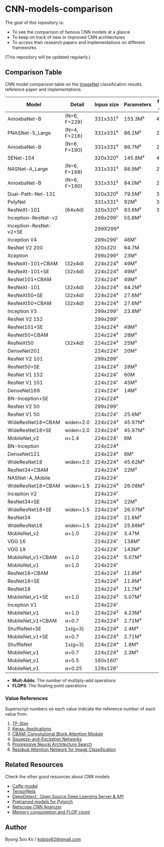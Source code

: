 # CNN-models-comparison
The goal of this repository is:
- To see the comparison of famous CNN models at a glance
- To keep on track of new or improved CNN architectures
- To access their research papers and implementations on different frameworks

(This repository will be updated regularly.)

## Comparison Table
CNN model comparison table on the [ImageNet](http://www.image-net.org/) classification results, reference paper and implementations.

Model | Detail | Inpus size | Parameters | Mult-Adds | FLOPS | Depth | Top-1 Acc | Top-5 Acc | Model Reference | TensorFlow | Keras | Pytorch | Caffe | Else
-- | -- | -- | -- | -- | -- | -- | -- | -- | -- | -- | -- | -- | -- | --
AmoebaNet-B | (N=6, F=228) | 331x331⁵ | 155.3M⁵ | 41.1B⁵ |   |   | 83.10⁵ | 96.30⁵ | [Link](https://arxiv.org/abs/1802.01548) | - | - | - | - | -
PNASNet-5_Large | (N=4, F=216) | 331x331⁵ | 86.1M⁵ | 25.0B⁵ |   |   | 82.90⁵ | 96.20⁵ | [Link](https://arxiv.org/abs/1712.00559) | [Link](https://github.com/tensorflow/models/tree/master/research/slim) | - | - | - | -
AmoebaNet-B | (N=6, F=190) | 331x331⁵ | 86.7M⁵ | 23.1B⁵ |   |   | 82.80⁵ | 96.10⁵ | [Link](https://arxiv.org/abs/1802.01548) | - | - | - | - | -
SENet-154 |   | 320x320⁵ | 145.8M⁵ | 42.3B⁵ |   |   | 82.70⁵ | 96.20⁵ | [Link](https://arxiv.org/pdf/1709.01507.pdf) | [Link](https://github.com/taki0112/SENet-Tensorflow) | [Link](https://github.com/titu1994/keras-squeeze-excite-network) | [Link](https://github.com/pytorch/vision/tree/master/torchvision) | [Link](https://github.com/hujie-frank/SENet) | -
NASNet-A_Large | (N=6, F=168) | 331x331⁵ | 88.9M⁵ | 23.8B⁵ |   |   | 82.70⁵ | 96.20⁵ | [Link](https://arxiv.org/abs/1707.07012) | [Link](https://github.com/tensorflow/models/tree/master/research/slim) | [Link](https://keras.io/applications/) | [Link](https://github.com/wandering007/nasnet-pytorch) | - | -
AmoebaNet-B | (N=6, F=190) | 331x331⁵ | 84.0M⁵ | 22.3B⁵ |   |   | 82.30⁵ | 96.10⁵ | [Link](https://arxiv.org/abs/1802.01548) | - | - | - | - | -
Dual-Path-Net-131 |   | 320x320⁵ | 79.5M⁵ | 32.0B⁵ |   |   | 81.50⁵ | 95.80⁵ | [Link](https://arxiv.org/abs/1707.01629) | - | [Link](https://github.com/titu1994/Keras-DualPathNetworks) | [Link](https://github.com/Queequeg92/DualPathNet) | [Link](https://github.com/cypw/DPNs) | [Link](https://github.com/cypw/DPNs)
PolyNet |   | 331x331⁵ | 92M⁵ | 34.7B⁵ |   |   | 81.30⁵ | 95.80⁵ | [Link](https://arxiv.org/abs/1611.05725) | - | - | [Link](https://github.com/Cadene/pretrained-models.pytorch/blob/master/pretrainedmodels/models/polynet.py) | [Link](https://github.com/CUHK-MMLAB/polynet) | -
ResNeXt-101 | (64x4d) | 320x320⁵ | 83.6M⁵ | 31.5B⁵ |   |   | 80.90⁵ | 95.60⁵ | [Link](https://arxiv.org/abs/1611.05431) | [Link](https://github.com/taki0112/ResNeXt-Tensorflow) | [Link](https://github.com/titu1994/Keras-ResNeXt) | [Link](https://github.com/prlz77/ResNeXt.pytorch) | [Link](https://github.com/cypw/ResNeXt-1) | [Link](https://github.com/facebookresearch/ResNeXt)
Inception-ResNet-v2 |   | 299x299¹ | 55.8M² |   | 11.75G⁴ | 572² | 80.40¹ | 95.30¹ | [Link](http://arxiv.org/abs/1602.07261) | [Link](https://github.com/tensorflow/models/tree/master/research/slim) | [Link](https://keras.io/applications/) | - | [Link](https://github.com/twtygqyy/Inception-resnet-v2) | -
Inception-ResNet-v2+SE |   | 299X299⁴ |   |   | 11.76G⁴ |   | 80.20⁴ | 95.21⁴ | [Link](https://arxiv.org/pdf/1709.01507.pdf) | [Link](https://github.com/taki0112/SENet-Tensorflow) | - | [Link](https://github.com/moskomule/senet.pytorch) | [Link](https://github.com/hujie-frank/SENet) | -
Inception V4 |   | 299x299¹ | 46M¹ |   |   |   | 80.20¹ | 95.20¹ | [Link](http://arxiv.org/abs/1602.07261) | [Link](https://github.com/tensorflow/models/tree/master/research/slim) | [Link](https://github.com/kentsommer/keras-inceptionV4) | [Link](https://github.com/pytorch/vision/tree/master/torchvision) | - | -
ResNet V2 200 |   | 320x320 | 64.7M |   | 15G |   | 79.90¹ | 95.20¹ | [Link](https://arxiv.org/abs/1603.05027) | [Link](https://github.com/tensorflow/models/tree/master/research/slim) | [Link](https://github.com/raghakot/keras-resnet) | - | [Link](https://github.com/soeaver/caffe-model/tree/master/cls/resnet-v2) | -
Xception |   | 299x299² | 23M² |   |   | 126² | 79.00² | 94.50² | [Link](https://arxiv.org/abs/1610.02357) | [Link](https://github.com/kwotsin/TensorFlow-Xception) | [Link](https://keras.io/applications/) | [Link](https://github.com/tstandley/Xception-PyTorch) | [Link](https://github.com/yihui-he/Xception-caffe) | -
ResNeXt-101+CBAM | (32x4d) | 224x224³ | 49M³ |   | 7.519G³ |   | 78.93³ | 94.41³ | [Link](https://arxiv.org/pdf/1807.06521.pdf) | - | - | - | - | -
ResNeXt-101+SE | (32x4d) | 224x224³ | 49M³ |   | 7.512G³ |   | 78.83³ | 94.34³ | [Link](https://arxiv.org/pdf/1709.01507.pdf) | [Link](https://github.com/taki0112/SENet-Tensorflow) | - | - | [Link](https://github.com/hujie-frank/SENet) | -
ResNet101+CBAM |   | 224x224³ | 49M³ |   | 7.581G³ |   | 78.49³ | 94.31³ | [Link](https://arxiv.org/pdf/1807.06521.pdf) | - | - | - | - | -
ResNeXt-101 | (32x4d) | 224x224³ | 44.2M³ |   | 7.508G³ |   | 78.46³ | 94.25³ | [Link](https://arxiv.org/abs/1611.05431) | [Link](https://github.com/taki0112/ResNeXt-Tensorflow) | [Link](https://github.com/titu1994/Keras-ResNeXt) | [Link](https://github.com/prlz77/ResNeXt.pytorch) | [Link](https://github.com/cypw/ResNeXt-1) | [Link](https://github.com/facebookresearch/ResNeXt)
ResNeXt50+SE | (32x4d) | 224x224³ | 27.6M³ |   | 3.771G³ |   | 78.09³ | 93.96³ | [Link](https://arxiv.org/pdf/1709.01507.pdf) | [Link](https://github.com/taki0112/SENet-Tensorflow) | - | - | [Link](https://github.com/hujie-frank/SENet) | -
ResNeXt50+CBAM | (32x4d) | 224x224³ | 27.6M³ |   | 3.774G³ |   | 78.08³ | 94.09³ | [Link](https://arxiv.org/pdf/1807.06521.pdf) | - | - | - | - | -
Inception V3 |   | 299x299¹ | 23.8M² |   |   | 159² | 78.00¹ | 93.90¹ | [Link](http://arxiv.org/abs/1512.00567) | [Link](https://github.com/tensorflow/models/tree/master/research/slim) | [Link](https://keras.io/applications/) | [Link](https://github.com/pytorch/vision/tree/master/torchvision) | [Link](https://github.com/smichalowski/google_inception_v3_for_caffe) | -
ResNet V2 152 |   | 299x299¹ |   |   |   |   | 77.80¹ | 94.10¹ | [Link](https://arxiv.org/abs/1603.05027) | [Link](https://github.com/tensorflow/models/tree/master/research/slim) | [Link](https://github.com/raghakot/keras-resnet) | - | [Link](https://github.com/soeaver/caffe-model/tree/master/cls/resnet-v2) | -
ResNet101+SE |   | 224x224³ | 49M³ |   | 7.575G³ |   | 77.65³ | 93.81³ | [Link](https://arxiv.org/pdf/1709.01507.pdf) | - | - | [Link](https://github.com/moskomule/senet.pytorch) | [Link](https://github.com/hujie-frank/SENet) | -
ResNet50+CBAM |   | 224x224³ | 28M³ |   | 3.864G³ |   | 77.34³ | 93.69³ | [Link](https://arxiv.org/pdf/1807.06521.pdf) | - | - | - | - | -
ResNeXt50 | (32x4d) | 224x224³ | 25M³ |   | 3.768G³ |   | 77.15³ | 94.25³ | [Link](https://arxiv.org/abs/1611.05431) | [Link](https://github.com/taki0112/ResNeXt-Tensorflow) | [Link](https://github.com/titu1994/Keras-ResNeXt) | [Link](https://github.com/prlz77/ResNeXt.pytorch) | [Link](https://github.com/cypw/ResNeXt-1) | [Link](https://github.com/facebookresearch/ResNeXt)
DenseNet201 |   | 224x224² | 20M² |   |   | 201² | 77.00² | 93.30² | [Link](https://arxiv.org/abs/1608.06993) | [Link](https://github.com/YixuanLi/densenet-tensorflow) | [Link](https://keras.io/applications/) | [Link](https://github.com/pytorch/vision/tree/master/torchvision) | [Link](https://github.com/shicai/DenseNet-Caffe) | -
ResNet V2 101 |   | 299x299¹ |   |   |   |   | 77.00¹ | 93.70¹ | [Link](https://arxiv.org/abs/1603.05027) | [Link](https://github.com/tensorflow/models/tree/master/research/slim) | [Link](https://github.com/raghakot/keras-resnet) | - | [Link](https://github.com/soeaver/caffe-model/tree/master/cls/resnet-v2) | -
ResNet50+SE |   | 224x224³ | 28M³ |   | 3.86G³ |   | 76.86³ | 93.30³ | [Link](https://arxiv.org/pdf/1709.01507.pdf) | - | - | [Link](https://github.com/moskomule/senet.pytorch) | [Link](https://github.com/hujie-frank/SENet) | -
ResNet V1 152 |   | 224x224¹ | 60M |   | 11.3G⁴ | 517 | 76.80¹ | 93.20¹ | [Link](https://arxiv.org/abs/1512.03385) | [Link](https://github.com/tensorflow/models/tree/master/research/slim) | [Link](https://github.com/statech/resnet) | [Link](https://github.com/pytorch/vision/tree/master/torchvision) | [Link](https://github.com/KaimingHe/deep-residual-networks) | [Link](https://github.com/facebook/fb.resnet.torch)
ResNet V1 101 |   | 224x224¹ | 45M³ |   | 7.57G³ |   | 76.40¹ | 92.90¹ | [Link](https://arxiv.org/abs/1512.03385) | [Link](https://github.com/tensorflow/models/tree/master/research/slim) | [Link](https://github.com/statech/resnet) | [Link](https://github.com/pytorch/vision/tree/master/torchvision) | [Link](https://github.com/KaimingHe/deep-residual-networks) | [Link](https://github.com/facebook/fb.resnet.torch)
DenseNet169 |   | 224x224² | 14M² |   |   | 169² | 75.90² | 92.80² | [Link](https://arxiv.org/abs/1608.06993) | [Link](https://github.com/YixuanLi/densenet-tensorflow) | [Link](https://keras.io/applications/) | [Link](https://github.com/pytorch/vision/tree/master/torchvision) | [Link](https://github.com/shicai/DenseNet-Caffe) | -
BN-Inception+SE |   | 224x224⁴ |   |   | 2.04G⁴ |   | 75.77⁴ | 92.86⁴ | [Link](https://arxiv.org/pdf/1709.01507.pdf) | - | - | - | [Link](https://github.com/hujie-frank/SENet) | -
ResNet V2 50 |   | 299x299¹ |   |   |   |   | 75.60¹ | 92.80¹ | [Link](https://arxiv.org/abs/1603.05027) | [Link](https://github.com/tensorflow/models/tree/master/research/slim) | [Link](https://github.com/raghakot/keras-resnet) | - | [Link](https://github.com/soeaver/caffe-model/tree/master/cls/resnet-v2) | -
ResNet V1 50 |   | 224x224¹ | 25.6M² |   | 3.858G³ | 168² | 75.20¹ | 92.20¹ | [Link](https://arxiv.org/abs/1512.03385) | [Link](https://github.com/tensorflow/models/tree/master/research/slim) | [Link](https://keras.io/applications/) | [Link](https://github.com/pytorch/vision/tree/master/torchvision) | [Link](https://github.com/KaimingHe/deep-residual-networks) | [Link](https://github.com/facebook/fb.resnet.torch)
WideResNet18+CBAM | widen=2.0 | 224x224³ | 45.97M³ |   | 6.697G³ |   | 75.16³ | 92.37³ | [Link](https://arxiv.org/pdf/1807.06521.pdf) | - | - | - | - | -
WideResNet18+SE | widen=2.0 | 224x224³ | 45.97M³ |   | 6.696G³ |   | 75.07³ | 92.35³ | [Link](https://arxiv.org/pdf/1709.01507.pdf) | - | - | - | [Link](https://github.com/hujie-frank/SENet) | -
MobileNet_v2 | α=1.4 | 224x224¹ | 6M |   |   |   | 74.90¹ | 92.50¹ | [Link](https://arxiv.org/abs/1801.04381) | [Link](https://github.com/tensorflow/models/tree/master/research/slim) | [Link](https://keras.io/applications/) | [Link](https://github.com/tonylins/pytorch-mobilenet-v2) | [Link](https://github.com/shicai/MobileNet-Caffe) | -
BN-Inception |   | 224x224⁴ |   |   | 2.03G⁴ |   | 74.62⁴ | 92.21⁴ | [Link](https://arxiv.org/pdf/1502.03167) | - | - | - | [Link](https://github.com/pertusa/InceptionBN-21K-for-Caffe) | -
DenseNet121 |   | 224x224² | 8M² |   |   | 121² | 74.50² | 91.80² | [Link](https://arxiv.org/abs/1608.06993) | [Link](https://github.com/YixuanLi/densenet-tensorflow) | [Link](https://keras.io/applications/) | [Link](https://github.com/pytorch/vision/tree/master/torchvision) | [Link](https://github.com/shicai/DenseNet-Caffe) | -
WideResNet18 | widen=2.0 | 224x224³ | 45.62M³ |   | 6.696G³ |   | 74.37³ | 91.80³ | [Link](https://arxiv.org/abs/1605.07146) | [Link](https://github.com/dalgu90/wrn-tensorflow) | [Link](https://github.com/titu1994/Wide-Residual-Networks) | [Link](https://github.com/xternalz/WideResNet-pytorch) | [Link](https://github.com/razorx89/caffe-wrn-generator) | -
ResNet34+CBAM |   | 224x224³ | 22M³ |   | 3.665G³ |   | 74.01³ | 91.76³ | [Link](https://arxiv.org/pdf/1807.06521.pdf) | - | - | - | - | -
NASNet-A_Mobile |   | 224x224¹ |   |   |   |   | 74.00¹ | 91.60¹ | [Link](https://arxiv.org/abs/1707.07012) | [Link](https://github.com/tensorflow/models/tree/master/research/slim) | [Link](https://keras.io/applications/) | [Link](https://github.com/wandering007/nasnet-pytorch) | - | -
WideResNet18+CBAM | widen=1.5 | 224x224³ | 26.08M³ |   | 3.868G³ |   | 73.90³ | 91.57³ | [Link](https://arxiv.org/pdf/1807.06521.pdf) | - | - | - | - | -
Inception V2 |   | 224x224¹ |   |   |   |   | 73.90¹ | 91.80¹ | [Link](http://arxiv.org/abs/1502.03167) | [Link](https://github.com/tensorflow/models/tree/master/research/slim) | - | [Link](https://github.com/pytorch/vision/tree/master/torchvision) | - | -
ResNet34+SE |   | 224x224³ | 22M³ |   | 3.664G³ |   | 73.87³ | 91.65³ | [Link](https://arxiv.org/pdf/1709.01507.pdf) | - | - | [Link](https://github.com/moskomule/senet.pytorch) | [Link](https://github.com/hujie-frank/SENet) | -
WideResNet18+SE | widen=1.5 | 224x224³ | 26.07M³ |   | 3.867G³ |   | 73.79³ | 91.53³ | [Link](https://arxiv.org/pdf/1709.01507.pdf) | - | - | - | [Link](https://github.com/hujie-frank/SENet) | -
ResNet34 |   | 224x224³ | 21.8M³ |   | 3.664G³ |   | 73.31³ | 91.40³ | [Link](https://arxiv.org/abs/1512.03385) | [Link](https://github.com/tensorflow/models/tree/master/research/slim) | - | [Link](https://github.com/pytorch/vision/tree/master/torchvision) | [Link](https://github.com/KaimingHe/deep-residual-networks) | [Link](https://github.com/facebook/fb.resnet.torch)
WideResNet18 | widen=1.5 | 224x224³ | 25.88M³ |   | 3.866G³ |   | 73.15³ | 91.12³ | [Link](https://arxiv.org/abs/1605.07146) | [Link](https://github.com/dalgu90/wrn-tensorflow) | [Link](https://github.com/titu1994/Wide-Residual-Networks) | [Link](https://github.com/xternalz/WideResNet-pytorch) | [Link](https://github.com/razorx89/caffe-wrn-generator) | -
MobileNet_v2 | α=1.0 | 224x224¹ | 3.47M |   |   |   | 71.90¹ | 91.00¹ | [Link](https://arxiv.org/abs/1801.04381) | [Link](https://github.com/tensorflow/models/tree/master/research/slim) | [Link](https://keras.io/applications/) | [Link](https://github.com/tonylins/pytorch-mobilenet-v2) | [Link](https://github.com/shicai/MobileNet-Caffe) | -
VGG 16 |   | 224x224¹ | 138M² |   | 15.47⁴ | 23² | 71.50¹ | 89.80¹ | [Link](http://arxiv.org/abs/1409.1556.pdf) | [Link](https://github.com/tensorflow/models/tree/master/research/slim) | [Link](https://keras.io/applications/) | [Link](https://github.com/pytorch/vision/tree/master/torchvision) | [Link](https://github.com/davidgengenbach/vgg-caffe) | -
VGG 19 |   | 224x224¹ | 143M² |   |   | 26² | 71.10¹ | 89.80¹ | [Link](http://arxiv.org/abs/1409.1556.pdf) | [Link](https://github.com/tensorflow/models/tree/master/research/slim) | [Link](https://keras.io/applications/) | [Link](https://github.com/pytorch/vision/tree/master/torchvision) | [Link](https://github.com/davidgengenbach/vgg-caffe) | -
MobileNet_v1+CBAM | α=1.0 | 224x224³ | 5.07M³ |   | 0.576G³ |   | 70.99³ | 90.01³ | [Link](https://arxiv.org/pdf/1807.06521.pdf) | - | - | - | - | -
MobileNet_v1 | α=1.0 | 224x224¹ |   |   |   |   | 70.90¹ | 89.90¹ | [Link](https://arxiv.org/pdf/1704.04861.pdf) | [Link](https://github.com/tensorflow/models/tree/master/research/slim) | [Link](https://keras.io/applications/) | [Link](https://github.com/marvis/pytorch-mobilenet) | [Link](https://github.com/shicai/MobileNet-Caffe) | -
ResNet18+CBAM |   | 224x224³ | 11.8M³ |   | 1.815G³ |   | 70.73³ | 89.91³ | [Link](https://arxiv.org/pdf/1807.06521.pdf) | - | - | - | - | -
ResNet18+SE |   | 224x224³ | 11.8M³ |   | 1.814G³ |   | 70.59³ | 89.78³ | [Link](https://arxiv.org/pdf/1709.01507.pdf) | - | - | [Link](https://github.com/moskomule/senet.pytorch) | [Link](https://github.com/hujie-frank/SENet) | -
ResNet18 |   | 224x224³ | 11.7M³ |   | 1.814G³ |   | 70.40³ | 89.45³ | [Link](https://arxiv.org/abs/1512.03385) | [Link](https://github.com/tensorflow/models/tree/master/research/slim) | - | [Link](https://github.com/pytorch/vision/tree/master/torchvision) | [Link](https://github.com/KaimingHe/deep-residual-networks) | [Link](https://github.com/facebook/fb.resnet.torch)
MobileNet_v1+SE | α=1.0 | 224x224³ | 5.07M³ |   | 0.570G³ |   | 70.03³ | 89.37³ | [Link](https://arxiv.org/pdf/1709.01507.pdf) | - | - | - | [Link](https://github.com/hujie-frank/SENet) | -
Inception V1 |   | 224x224¹ |   |   |   |   | 69.80¹ | 89.60¹ | [Link](http://arxiv.org/abs/1409.4842v1) | [Link](https://github.com/tensorflow/models/tree/master/research/slim) | [Link](https://gist.github.com/joelouismarino/a2ede9ab3928f999575423b9887abd14) | [Link](https://github.com/pytorch/vision/tree/master/torchvision) | - | -
MobileNet_v1 | α=1.0 | 224x224³ | 4.23M³ |   | 0.569G³ |   | 68.61³ | 88.49³ | [Link](https://arxiv.org/pdf/1704.04861.pdf) | [Link](https://github.com/tensorflow/models/tree/master/research/slim) | [Link](https://keras.io/applications/) | [Link](https://github.com/marvis/pytorch-mobilenet) | [Link](https://github.com/shicai/MobileNet-Caffe) | -
MobileNet_v1+CBAM | α=0.7 | 224x224³ | 2.71M³ |   | 0.289G³ |   | 68.49³ | 88.52³ | [Link](https://arxiv.org/pdf/1807.06521.pdf) | - | - | - | - | -
ShuffleNet+SE | 1x(g=3) | 224x224⁴ | 2.4M⁴ |   | 0.142G⁴ |   | 68.30⁴ | 88.30⁴ | [Link](https://arxiv.org/pdf/1709.01507.pdf) | - | - | - | [Link](https://github.com/hujie-frank/SENet) | -
MobileNet_v1+SE | α=0.7 | 224x224³ | 2.71M³ |   | 0.283G³ |   | 67.50³ | 87.51³ | [Link](https://arxiv.org/pdf/1709.01507.pdf) | - | - | - | [Link](https://github.com/hujie-frank/SENet) | -
ShuffleNet | 1x(g=3) | 224x224⁴ | 1.8M⁴ |   | 0.14G⁴ |   | 66.10⁴ | 86.40⁴ | [Link](https://arxiv.org/pdf/1707.01083) | [Link](https://github.com/MG2033/ShuffleNet) | [Link](https://github.com/scheckmedia/keras-shufflenet) | [Link](https://github.com/jaxony/ShuffleNet) | [Link](https://github.com/farmingyard/ShuffleNet) | -
MobileNet_v1 | α=0.7 | 224x224³ | 2.3M³ |   | 0.283G³ |   | 65.14³ | 86.31³ | [Link](https://arxiv.org/pdf/1704.04861.pdf) | [Link](https://github.com/tensorflow/models/tree/master/research/slim) | [Link](https://keras.io/applications/) | [Link](https://github.com/marvis/pytorch-mobilenet) | [Link](https://github.com/shicai/MobileNet-Caffe) | -
MobileNet_v1 | α=0.5 | 160x160¹ |   |   |   |   | 59.10¹ | 81.90¹ | [Link](https://arxiv.org/pdf/1704.04861.pdf) | [Link](https://github.com/tensorflow/models/tree/master/research/slim) | [Link](https://keras.io/applications/) | [Link](https://github.com/marvis/pytorch-mobilenet) | [Link](https://github.com/shicai/MobileNet-Caffe) | -
MobileNet_v1 | α=0.25 | 128x128¹ |   |   |   |   | 41.50¹ | 66.30¹ | [Link](https://arxiv.org/pdf/1704.04861.pdf) | [Link](https://github.com/tensorflow/models/tree/master/research/slim) | [Link](https://keras.io/applications/) | [Link](https://github.com/marvis/pytorch-mobilenet) | [Link](https://github.com/shicai/MobileNet-Caffe) | -

- **Mult-Adds**: The number of multiply-add operations
- **FLOPS**: The floating point operations

### Value References
Superscript numbers on each value indicate the reference number of each value from.
1. [TF-Slim](https://github.com/tensorflow/models/tree/master/research/slim)
2. [Keras: Applications](https://keras.io/applications/)
3. [CBAM: Convolutional Block Attention Module](https://arxiv.org/pdf/1807.06521.pdf)
4. [Squeeze-and-Excitation Networks](https://arxiv.org/pdf/1709.01507.pdf)
5. [Progressive Neural Architecture Search](https://arxiv.org/pdf/1712.00559.pdf)
6. [Residual Attention Network for Image Classification](https://arxiv.org/pdf/1704.06904.pdf)

## Related Resources
Check the other good resources about CNN models
- [Caffe-model](https://github.com/soeaver/caffe-model)
- [TensorNets](https://github.com/taehoonlee/tensornets)
- [DeepDetect : Open Source Deep Learning Server & API](https://github.com/jolibrain/deepdetect#deepdetect--open-source-deep-learning-server--api)
- [Pretrained models for Pytorch](https://github.com/Cadene/pretrained-models.pytorch)
- [Netscope CNN Analyzer](https://dgschwend.github.io/netscope/quickstart.html)
- [Memory consumption and FLOP count](https://github.com/albanie/convnet-burden)

## Author
Byung Soo Ko / kobiso62@gmail.com
